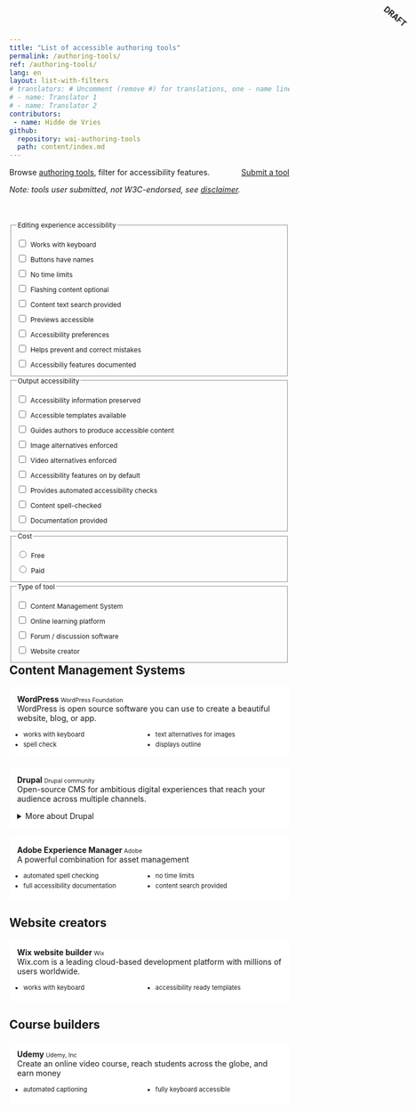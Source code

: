```yaml
---
title: "List of accessible authoring tools"
permalink: /authoring-tools/
ref: /authoring-tools/
lang: en
layout: list-with-filters
# translators: # Uncomment (remove #) for translations, one - name line per translator.
# - name: Translator 1
# - name: Translator 2
contributors:
 - name: Hidde de Vries
github:
  repository: wai-authoring-tools
  path: content/index.md
---
```


<style> 
  @media (min-width: 50em) {
    main  {
      display: contents;
    }
  }
  main > header, 
  .header-sup,
  .box {
    grid-column: 4 / 10;
  }
  .header-sup {
    margin-bottom: 48px;
  }
  .info:first-child { 
    display: none; 
  }
  #site-header { 
    margin-bottom: 64px; 
  }
  .filters {
    font-size: 85%;
    grid-row-start: 3;
    grid-column: 2 / 4;
  }
  .filters legend {
    font-size: 1em;
    margin-bottom: 8px;
  }
  .filters label {
    display: block;
    margin-bottom: 4px;
    display: flex;
    align-items: baseline;
  }
  .filters label input {
    margin-right: 8px;    
    margin-top: 7px;
    vertical-align: baseline;
  }
  .tools {
    grid-column: 4 / 10;
    grid-row-start: 3;
  }
  .tools h2:first-child {
    margin-top: 0;
  }
  .tool {
    background-color: white;
    padding: 1em;
    border: 1px solid var(--line-grey);
    margin-bottom: 16px;
  }
  .tool h3 {
    margin: 0;
    font-size: 1em;
  }
  .tool h3 + p {
    margin-top: 0;
  }
  .tool h3 span {
    font-size: 75%;
    font-weight: normal;
  }
  .tool-features {
    font-size: .8em;
    padding-left: 0;
    margin-left: 1em;
    margin-bottom: 0;
    columns: 2;
  }
    .tool-features li {
      margin-bottom: 4px;
    }
  .tag {
    text-decoration: none;
    display: inline-block;
    font-weight: 400;
    border-radius: 1em;
    padding: 0 .75em;
    font-size: 75%;
    background-color: var(--cloudy-subtle);
    margin-left: .5em;
    display: none;
  }
  .tag:hover {
    background-color: var(--w3c-blue);
    color: #fff;
  }
  .draft {
    background: var(--gold);
    position: fixed;
    top: 1em;
    right: -4em;
    padding: .5em 5em;
    transform: rotate(40deg);
    font-weight: bold;
    text-transform: uppercase;  
  }
</style>

<div class="draft">Draft</div>

<div class="header-sup">
  <a class="button button-more" href="submit-a-tool" style="float: right"><span>Submit a tool</span></a>
  <p>Browse <a href="https://www.w3.org/WAI/standards-guidelines/atag">authoring tools</a>, filter for accessibility features.</p>
  <p><em>Note: tools user submitted, not W3C-endorsed, see <a href="#disclaimer">disclaimer</a>.</em></p>
</div>

<div class="filters">
  <fieldset>
    <legend>Editing experience accessibility</legend>
    <label><input type="checkbox"> Works with keyboard</label>
    <label><input type="checkbox"> Buttons have names</label>
    <label><input type="checkbox"> No time limits</label>
    <label><input type="checkbox"> Flashing content optional</label>  
    <label><input type="checkbox"> Content text search provided</label>
    <label><input type="checkbox"> Previews accessible</label>
    <label><input type="checkbox"> Accessibility preferences</label>
    <label><input type="checkbox"> Helps prevent and correct mistakes</label>
    <label><input type="checkbox"> Accessibiliy features documented</label>
  </fieldset>
  <fieldset>
    <legend>Output accessibility</legend>
    <label><input type="checkbox"> Accessibility information preserved</label>
    <label><input type="checkbox"> Accessible templates available</label>
    <label><input type="checkbox"> Guides authors to produce accessible content</label>
    <label><input type="checkbox"> Image alternatives enforced</label>
    <label><input type="checkbox"> Video alternatives enforced</label>
    <label><input type="checkbox"> Accessibility features on by default</label>
    <label><input type="checkbox"> Provides automated accessibility checks</label>
    <label><input type="checkbox"> Content spell-checked</label>
    <label><input type="checkbox"> Documentation provided</label>
  </fieldset>
  <fieldset>
    <legend>Cost</legend>
    <label><input type="radio" name="filter-1"> Free</label>
    <label><input type="radio" name="filter-1"> Paid</label>
  </fieldset>
  <fieldset>
    <legend>Type of tool</legend>
    <label><input type="checkbox"> Content Management System</label>
    <label><input type="checkbox"> Online learning platform</label>
    <label><input type="checkbox"> Forum / discussion software</label>
    <label><input type="checkbox"> Website creator</label>
  </fieldset>
</div>
<div class="tools">
  <h2>Content Management Systems</h2>
  <article class="tool">
    <h3>WordPress <span>WordPress Foundation</span> <a href="#" class="tag">CMS</a></h3>
    <p>WordPress is open source software you can use to create a beautiful website, blog, or app.</p>
    <ul class="tool-features">
      <li>works with keyboard</li>
      <li>spell check</li>
      <li>text alternatives for images</li>
      <li>displays outline</li>
    </ul>
  </article>
  <article class="tool">
    <h3>Drupal <span>Drupal community</span> <a href="#" class="tag">CMS</a></h3>
    <p>Open-source CMS for ambitious digital experiences that reach your audience across multiple channels.</p>
    <details>
      <summary class="button button-small button-secondary">More about Drupal</summary>
    <ul class="tool-features">
      <li>text alternatives for images</li>
      <li>displays outline</li>
      <li>accessibility documented</li>
    </ul>
    </details>
  </article>
  <article class="tool">
    <h3>Adobe Experience Manager <span>Adobe</span> <a href="#" class="tag">CMS</a></h3>
    <p>A powerful combination for asset management</p>
    <ul class="tool-features">
      <li>automated spell checking</li>
      <li>full accessibility documentation</li>
      <li>no time limits</li>
      <li>content search provided</li>
    </ul>
  </article>
  <h2>Website creators</h2>
  <article class="tool">
    <h3>Wix website builder <span>Wix</span> <a href="#" class="tag">website creator</a></h3>
    <p>Wix.com is a leading cloud-based development platform with millions of users worldwide.</p>
    <ul class="tool-features">
      <li>works with keyboard</li>
      <li>accessibility ready templates</li>
    </ul>
  </article>
  <h2>Course builders</h2>
  <article class="tool">
    <h3>Udemy <span>Udemy, Inc</span> <a href="#" class="tag">course builder</a></h3>
    <p>Create an online video course, reach students across the globe, and earn money </p>
    <ul class="tool-features">
      <li>automated captioning</li>
      <li>fully keyboard accessible</li>
    </ul>
  </article>
</div>